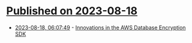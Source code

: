# [Published on 2023-08-18](index.md)

* [2023-08-18, 06:07:49](https://lobste.rs/s/yuqner/innovations_aws_database_encryption_sdk) - [Innovations in the AWS Database Encryption SDK](https://scottarc.blog/2023/08/18/innovations-in-the-aws-database-encryption-sdk/)
